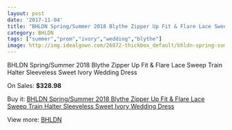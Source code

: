 ```yaml
---
layout: post
date: '2017-11-04'
title: "BHLDN Spring/Summer 2018 Blythe Zipper Up Fit & Flare Lace Sweep Train Halter Sleeveless Sweet Ivory Wedding Dress"
category: BHLDN
tags: ["summer","prom","ivory","wedding","blythe"]
image: http://img.idealgown.com/26872-thickbox_default/bhldn-spring-summer-2018-blythe-zipper-up-fit-flare-lace-sweep-train-halter-sleeveless-sweet-ivory-wedding-dress.jpg
---
```

BHLDN Spring/Summer 2018 Blythe Zipper Up Fit & Flare Lace Sweep Train Halter Sleeveless Sweet Ivory Wedding Dress

On Sales: **$328.98**
<a href="https://www.idealgown.com/en/bhldn/10521-bhldn-spring-summer-2018-blythe-zipper-up-fit-flare-lace-sweep-train-halter-sleeveless-sweet-ivory-wedding-dress.html"><amp-img layout="responsive" width="600" height="600" src="//img.idealgown.com/26872-thickbox_default/bhldn-spring-summer-2018-blythe-zipper-up-fit-flare-lace-sweep-train-halter-sleeveless-sweet-ivory-wedding-dress.jpg" alt="BHLDN Spring/Summer 2018 Blythe Zipper Up Fit & Flare Lace Sweep Train Halter Sleeveless Sweet Ivory Wedding Dress 0" /></a>
<a href="https://www.idealgown.com/en/bhldn/10521-bhldn-spring-summer-2018-blythe-zipper-up-fit-flare-lace-sweep-train-halter-sleeveless-sweet-ivory-wedding-dress.html"><amp-img layout="responsive" width="600" height="600" src="//img.idealgown.com/26877-thickbox_default/bhldn-spring-summer-2018-blythe-zipper-up-fit-flare-lace-sweep-train-halter-sleeveless-sweet-ivory-wedding-dress.jpg" alt="BHLDN Spring/Summer 2018 Blythe Zipper Up Fit & Flare Lace Sweep Train Halter Sleeveless Sweet Ivory Wedding Dress 1" /></a>
<a href="https://www.idealgown.com/en/bhldn/10521-bhldn-spring-summer-2018-blythe-zipper-up-fit-flare-lace-sweep-train-halter-sleeveless-sweet-ivory-wedding-dress.html"><amp-img layout="responsive" width="600" height="600" src="//img.idealgown.com/26876-thickbox_default/bhldn-spring-summer-2018-blythe-zipper-up-fit-flare-lace-sweep-train-halter-sleeveless-sweet-ivory-wedding-dress.jpg" alt="BHLDN Spring/Summer 2018 Blythe Zipper Up Fit & Flare Lace Sweep Train Halter Sleeveless Sweet Ivory Wedding Dress 2" /></a>
<a href="https://www.idealgown.com/en/bhldn/10521-bhldn-spring-summer-2018-blythe-zipper-up-fit-flare-lace-sweep-train-halter-sleeveless-sweet-ivory-wedding-dress.html"><amp-img layout="responsive" width="600" height="600" src="//img.idealgown.com/26875-thickbox_default/bhldn-spring-summer-2018-blythe-zipper-up-fit-flare-lace-sweep-train-halter-sleeveless-sweet-ivory-wedding-dress.jpg" alt="BHLDN Spring/Summer 2018 Blythe Zipper Up Fit & Flare Lace Sweep Train Halter Sleeveless Sweet Ivory Wedding Dress 3" /></a>
<a href="https://www.idealgown.com/en/bhldn/10521-bhldn-spring-summer-2018-blythe-zipper-up-fit-flare-lace-sweep-train-halter-sleeveless-sweet-ivory-wedding-dress.html"><amp-img layout="responsive" width="600" height="600" src="//img.idealgown.com/26874-thickbox_default/bhldn-spring-summer-2018-blythe-zipper-up-fit-flare-lace-sweep-train-halter-sleeveless-sweet-ivory-wedding-dress.jpg" alt="BHLDN Spring/Summer 2018 Blythe Zipper Up Fit & Flare Lace Sweep Train Halter Sleeveless Sweet Ivory Wedding Dress 4" /></a>
<a href="https://www.idealgown.com/en/bhldn/10521-bhldn-spring-summer-2018-blythe-zipper-up-fit-flare-lace-sweep-train-halter-sleeveless-sweet-ivory-wedding-dress.html"><amp-img layout="responsive" width="600" height="600" src="//img.idealgown.com/26873-thickbox_default/bhldn-spring-summer-2018-blythe-zipper-up-fit-flare-lace-sweep-train-halter-sleeveless-sweet-ivory-wedding-dress.jpg" alt="BHLDN Spring/Summer 2018 Blythe Zipper Up Fit & Flare Lace Sweep Train Halter Sleeveless Sweet Ivory Wedding Dress 5" /></a>

Buy it: [BHLDN Spring/Summer 2018 Blythe Zipper Up Fit & Flare Lace Sweep Train Halter Sleeveless Sweet Ivory Wedding Dress](https://www.idealgown.com/en/bhldn/10521-bhldn-spring-summer-2018-blythe-zipper-up-fit-flare-lace-sweep-train-halter-sleeveless-sweet-ivory-wedding-dress.html "BHLDN Spring/Summer 2018 Blythe Zipper Up Fit & Flare Lace Sweep Train Halter Sleeveless Sweet Ivory Wedding Dress")

View more: [BHLDN](https://www.idealgown.com/en/149-bhldn "BHLDN")